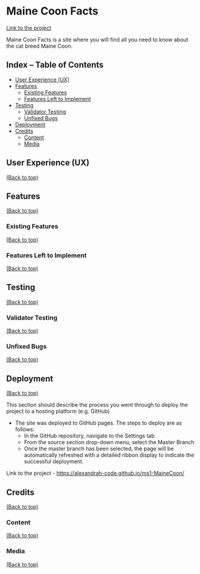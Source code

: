# Maine Coon Facts

[Link to the project](https://alexandrah-code.github.io/ms1-MaineCoon/)

Maine Coon Facts is a site where you will find all you need to know about the cat breed Maine Coon.

## Index – Table of Contents
  * [User Experience (UX)](#user-experience-ux)
  * [Features](#features)
    * [Existing Features](#existing-features)
    * [Features Left to Implement](#features-left-to-implement)
  * [Testing](#testing)
    * [Validator Testing](#validator-testing)
    * [Unfixed Bugs](#unfixed-bugs)
  * [Deployment](#deployment)
  * [Credits](#credits)
    * [Content](#content)
    * [Media](#media)

## User Experience (UX)
[(Back to top)](#index--table-of-contents)

## Features
[(Back to top)](#index--table-of-contents)

### Existing Features
[(Back to top)](#index--table-of-contents)

### Features Left to Implement
[(Back to top)](#index--table-of-contents)

## Testing
[(Back to top)](#index--table-of-contents)

### Validator Testing
[(Back to top)](#index--table-of-contents)

### Unfixed Bugs
[(Back to top)](#index--table-of-contents)

## Deployment
[(Back to top)](#index--table-of-contents)

This section should describe the process you went through to deploy the project to a hosting platform (e.g. GitHub) 

- The site was deployed to GitHub pages. The steps to deploy are as follows: 
  - In the GitHub repository, navigate to the Settings tab 
  - From the source section drop-down menu, select the Master Branch
  - Once the master branch has been selected, the page will be automatically refreshed with a detailed ribbon display to indicate the successful deployment. 

Link to the project - https://alexandrah-code.github.io/ms1-MaineCoon/

## Credits
[(Back to top)](#index--table-of-contents)

### Content
[(Back to top)](#index--table-of-contents)

### Media
[(Back to top)](#index--table-of-contents)
